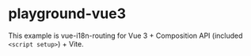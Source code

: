 # playground-vue3

This example is vue-i18n-routing for Vue 3 + Composition API (included `<script setup>`) + Vite.
